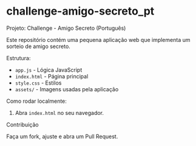 # challenge-amigo-secreto_pt

Projeto: Challenge - Amigo Secreto (Português)

Este repositório contém uma pequena aplicação web que implementa um sorteio de amigo secreto.

Estrutura:

- `app.js` - Lógica JavaScript
- `index.html` - Página principal
- `style.css` - Estilos
- `assets/` - Imagens usadas pela aplicação

Como rodar localmente:

1. Abra `index.html` no seu navegador.

Contribuição

Faça um fork, ajuste e abra um Pull Request.
